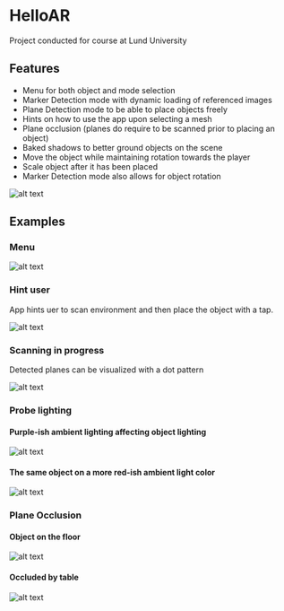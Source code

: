 # HelloAR
Project conducted for course at Lund University

## Features
- Menu for both object and mode selection
- Marker Detection mode with dynamic loading of referenced images
- Plane Detection mode to be able to place objects freely
- Hints on how to use the app upon selecting a mesh
- Plane occlusion (planes do require to be scanned prior to placing an object)
- Baked shadows to better ground objects on the scene
- Move the object while maintaining rotation towards the player
- Scale object after it has been placed
- Marker Detection mode also allows for object rotation

![alt text](Assets/Screenshots/1.png "CR7 bust on display")

## Examples
### Menu
![alt text](Assets/Screenshots/7.png "The app's initial menu")

### Hint user
App hints uer to scan environment and then place the object with a tap.

![alt text](Assets/Screenshots/8.png "App hints uer to scan environment and then place the object with a tap")

### Scanning in progress
Detected planes can be visualized with a dot pattern

![alt text](Assets/Screenshots/9.png "Detected planes can be visualized with a dot pattern")

### Probe lighting
#### Purple-ish ambient lighting affecting object lighting
![alt text](Assets/Screenshots/5.png "Purple-ish ambient lighting affecting object lighting")
#### The same object on a more red-ish ambient light color
![alt text](Assets/Screenshots/6.png "The same object on a more red-ish ambient light color")

### Plane Occlusion
#### Object on the floor
![alt text](Assets/Screenshots/2.png "Object on the floor")
#### Occluded by table
![alt text](Assets/Screenshots/3.png "Occluded by table")


